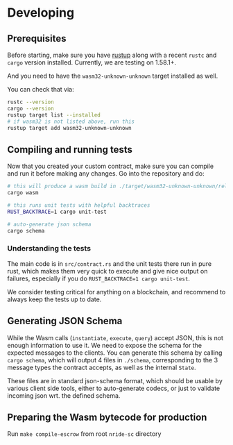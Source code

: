 # Developing

## Prerequisites

Before starting, make sure you have [rustup](https://rustup.rs/) along with a
recent `rustc` and `cargo` version installed. Currently, we are testing on 1.58.1+.

And you need to have the `wasm32-unknown-unknown` target installed as well.

You can check that via:

```sh
rustc --version
cargo --version
rustup target list --installed
# if wasm32 is not listed above, run this
rustup target add wasm32-unknown-unknown
```

## Compiling and running tests

Now that you created your custom contract, make sure you can compile and run it before
making any changes. Go into the repository and do:

```sh
# this will produce a wasm build in ./target/wasm32-unknown-unknown/release/YOUR_NAME_HERE.wasm
cargo wasm

# this runs unit tests with helpful backtraces
RUST_BACKTRACE=1 cargo unit-test

# auto-generate json schema
cargo schema
```

### Understanding the tests

The main code is in `src/contract.rs` and the unit tests there run in pure rust,
which makes them very quick to execute and give nice output on failures, especially
if you do `RUST_BACKTRACE=1 cargo unit-test`.

We consider testing critical for anything on a blockchain, and recommend to always keep
the tests up to date.

## Generating JSON Schema

While the Wasm calls (`instantiate`, `execute`, `query`) accept JSON, this is not enough
information to use it. We need to expose the schema for the expected messages to the
clients. You can generate this schema by calling `cargo schema`, which will output
4 files in `./schema`, corresponding to the 3 message types the contract accepts,
as well as the internal `State`.

These files are in standard json-schema format, which should be usable by various
client side tools, either to auto-generate codecs, or just to validate incoming
json wrt. the defined schema.

## Preparing the Wasm bytecode for production

Run `make compile-escrow` from root `nride-sc` directory